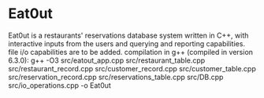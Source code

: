 # Eat0ut
Eat0ut is a restaurants' reservations database system written in C++, with interactive inputs from the users and querying and reporting capabilities.
file i/o capabilities are to be added.
compilation in g++ (compiled in version 6.3.0): 
g++ -O3 src/eatout_app.cpp src/restaurant_table.cpp src/restaurant_record.cpp src/customer_record.cpp src/customer_table.cpp src/reservation_record.cpp src/reservations_table.cpp src/DB.cpp src/io_operations.cpp -o Eat0ut
